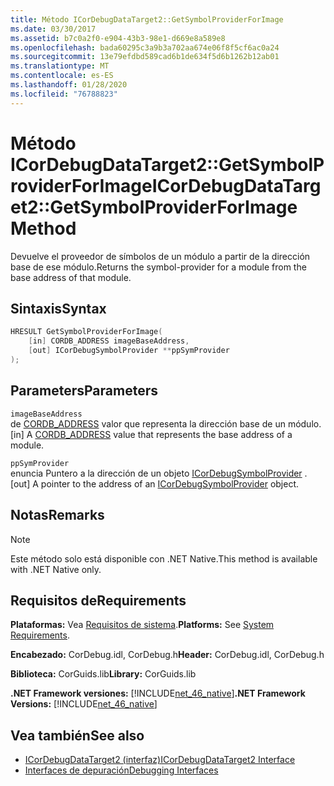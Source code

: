 ```yaml
---
title: Método ICorDebugDataTarget2::GetSymbolProviderForImage
ms.date: 03/30/2017
ms.assetid: b7c0a2f0-e904-43b3-98e1-d669e8a589e8
ms.openlocfilehash: bada60295c3a9b3a702aa674e06f8f5cf6ac0a24
ms.sourcegitcommit: 13e79efdbd589cad6b1de634f5d6b1262b12ab01
ms.translationtype: MT
ms.contentlocale: es-ES
ms.lasthandoff: 01/28/2020
ms.locfileid: "76788823"
---
```

# <a name="icordebugdatatarget2getsymbolproviderforimage-method"></a><span data-ttu-id="4f46f-102">Método ICorDebugDataTarget2::GetSymbolProviderForImage</span><span class="sxs-lookup"><span data-stu-id="4f46f-102">ICorDebugDataTarget2::GetSymbolProviderForImage Method</span></span>
<span data-ttu-id="4f46f-103">Devuelve el proveedor de símbolos de un módulo a partir de la dirección base de ese módulo.</span><span class="sxs-lookup"><span data-stu-id="4f46f-103">Returns the symbol-provider for a module from the base address of that module.</span></span>  
  
## <a name="syntax"></a><span data-ttu-id="4f46f-104">Sintaxis</span><span class="sxs-lookup"><span data-stu-id="4f46f-104">Syntax</span></span>  
  
```cpp  
HRESULT GetSymbolProviderForImage(  
    [in] CORDB_ADDRESS imageBaseAddress,   
    [out] ICorDebugSymbolProvider **ppSymProvider  
);  
```  
  
## <a name="parameters"></a><span data-ttu-id="4f46f-105">Parameters</span><span class="sxs-lookup"><span data-stu-id="4f46f-105">Parameters</span></span>  
 `imageBaseAddress`  
 <span data-ttu-id="4f46f-106">de [CORDB_ADDRESS](../../../../docs/framework/unmanaged-api/common-data-types-unmanaged-api-reference.md) valor que representa la dirección base de un módulo.</span><span class="sxs-lookup"><span data-stu-id="4f46f-106">[in] A [CORDB_ADDRESS](../../../../docs/framework/unmanaged-api/common-data-types-unmanaged-api-reference.md) value that represents the base address of a module.</span></span>  
  
 `ppSymProvider`  
 <span data-ttu-id="4f46f-107">enuncia Puntero a la dirección de un objeto [ICorDebugSymbolProvider](icordebugsymbolprovider-interface.md) .</span><span class="sxs-lookup"><span data-stu-id="4f46f-107">[out] A pointer to the address of an [ICorDebugSymbolProvider](icordebugsymbolprovider-interface.md) object.</span></span>  
  
## <a name="remarks"></a><span data-ttu-id="4f46f-108">Notas</span><span class="sxs-lookup"><span data-stu-id="4f46f-108">Remarks</span></span>  
  
> [!NOTE]
> <span data-ttu-id="4f46f-109">Este método solo está disponible con .NET Native.</span><span class="sxs-lookup"><span data-stu-id="4f46f-109">This method is available with .NET Native only.</span></span>  
  
## <a name="requirements"></a><span data-ttu-id="4f46f-110">Requisitos de</span><span class="sxs-lookup"><span data-stu-id="4f46f-110">Requirements</span></span>  
 <span data-ttu-id="4f46f-111">**Plataformas:** Vea [Requisitos de sistema](../../../../docs/framework/get-started/system-requirements.md).</span><span class="sxs-lookup"><span data-stu-id="4f46f-111">**Platforms:** See [System Requirements](../../../../docs/framework/get-started/system-requirements.md).</span></span>  
  
 <span data-ttu-id="4f46f-112">**Encabezado:** CorDebug.idl, CorDebug.h</span><span class="sxs-lookup"><span data-stu-id="4f46f-112">**Header:** CorDebug.idl, CorDebug.h</span></span>  
  
 <span data-ttu-id="4f46f-113">**Biblioteca:** CorGuids.lib</span><span class="sxs-lookup"><span data-stu-id="4f46f-113">**Library:** CorGuids.lib</span></span>  
  
 <span data-ttu-id="4f46f-114">**.NET Framework versiones:** [!INCLUDE[net_46_native](../../../../includes/net-46-native-md.md)]</span><span class="sxs-lookup"><span data-stu-id="4f46f-114">**.NET Framework Versions:** [!INCLUDE[net_46_native](../../../../includes/net-46-native-md.md)]</span></span>  
  
## <a name="see-also"></a><span data-ttu-id="4f46f-115">Vea también</span><span class="sxs-lookup"><span data-stu-id="4f46f-115">See also</span></span>

- [<span data-ttu-id="4f46f-116">ICorDebugDataTarget2 (interfaz)</span><span class="sxs-lookup"><span data-stu-id="4f46f-116">ICorDebugDataTarget2 Interface</span></span>](icordebugdatatarget2-interface.md)
- [<span data-ttu-id="4f46f-117">Interfaces de depuración</span><span class="sxs-lookup"><span data-stu-id="4f46f-117">Debugging Interfaces</span></span>](debugging-interfaces.md)
